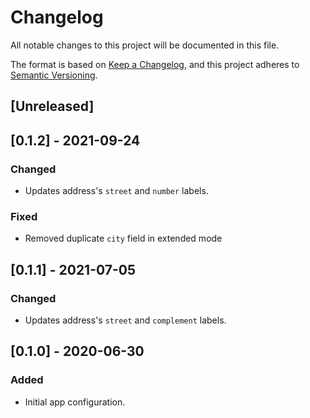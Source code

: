 # Changelog
All notable changes to this project will be documented in this file.

The format is based on [Keep a Changelog](https://keepachangelog.com/en/1.0.0/),
and this project adheres to [Semantic Versioning](https://semver.org/spec/v2.0.0.html).

## [Unreleased]

## [0.1.2] - 2021-09-24
### Changed
- Updates address's `street` and `number` labels.
### Fixed
- Removed duplicate `city` field in extended mode

## [0.1.1] - 2021-07-05
### Changed
- Updates address's `street` and `complement` labels.

## [0.1.0] - 2020-06-30
### Added
- Initial app configuration.

